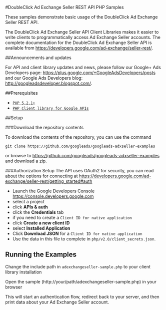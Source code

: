 #DoubleClick Ad Exchange Seller REST API PHP Samples

These samples demonstrate basic usage of the DoubleClick Ad Exchange Seller
REST API.

The DoubleClick Ad Exchange Seller API Client Libraries makes it easier to
write clients to programmatically access Ad Exchange Seller accounts.
The complete documentation for the DoubleClick Ad Exchange Seller API is
available from <https://developers.google.com/ad-exchange/seller-rest/>.

##Announcements and updates

For API and client library updates and news, please follow our Google+ Ads
Developers page: <https://plus.google.com/+GoogleAdsDevelopers/posts>
and our Google Ads Developers blog: <http://googleadsdeveloper.blogspot.com/>.


##Prerequisites
- [`PHP 5.2.1+`](http://php.net/)
- [`PHP Client library for Google APIs`](https://developers.google.com/api-client-library/php/start/installation)

##Setup

###Download the repository contents

To download the contents of the repository, you can use the command

```
git clone https://github.com/googleads/googleads-adxseller-examples
```

or browse to <https://github.com/googleads/googleads-adxseller-examples> and
 download a zip.

###Authorization Setup
The API uses OAuth2 for security, you can read about the options for connecting
 at <https://developers.google.com/ad-exchange/seller-rest/getting_started#auth>

 * Launch the Google Developers Console <https://console.developers.google.com>
 * select a project
 * click **APIs & auth**
 * click the **Credentials** tab
 * if you need to create a ```Client ID for native application```
  * click **Create a new client ID**
  * select **Installed Application**
 * Click **Download JSON** for a ```Client ID for native application```
 * Use the data in this file to complete in ```php/v2.0/client_secrets.json```.

## Running the Examples

Change the include path in ```adexchangeseller-sample.php``` to your client library installation

Open the sample (http://your/path/adexchangeseller-sample.php) in your browser

This will start an authentication flow, redirect back to your server, and then print data about your Ad Exchange Seller account.

